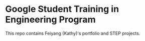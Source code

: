 # Google Student Training in Engineering Program

This repo contains Feiyang (Kathy)'s portfolio and STEP projects.
